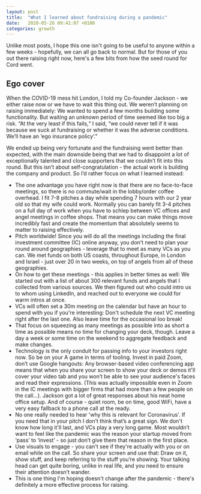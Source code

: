 ```yaml
---
layout: post
title:  "What I learned about fundraising during a pandemic"
date:   2020-05-26 09:41:07 +0100
categories: growth
---
```


Unlike most posts, I hope this one isn't going to be useful to anyone within a few weeks - hopefully, we can all go back to normal. But for those of you out there raising right now, here's a few bits from how the seed round for Cord went.

## Ego cover

When the COVID-19 mess hit London, I told my Co-founder Jackson - we either raise now or we have to wait this thing out. We weren’t planning on raising immediately: We wanted to spend a few months building some functionality. But waiting an unknown period of time seemed like too big a risk. “At the very least if this fails,“ I said, “we could never tell if it was because we suck at fundraising or whether it was the adverse conditions. We’ll have an ‘ego insurance policy’.”

We ended up being very fortunate and the fundraising went better than expected, with the main downside being that we had to disappoint a lot of exceptionally talented and close supporters that we couldn’t fit into this round. But this isn’t about self-congratulation - the actual work is building the company and product. So I’d rather focus on what I learned instead:

- The one advantage you have right now is that there are no face-to-face meetings, so there is no commute/wait in the lobby/order coffee overhead. I fit 7-8 pitches a day while spending 7 hours with our 2 year old so that my wife could work. Normally you can barely fit 3-4 pitches on a full day of work when you have to schlep between VC offices and angel meetings in coffee shops. That means you can make things move incredibly fast and create the momentum that absolutely seems to matter to raising effectively.
- Pitch worldwide! Since you will do all the meetings including the final investment committee (IC) online anyway, you don’t need to plan your round around geographies - leverage that to meet as many VCs as you can. We met funds on both US coasts, throughout Europe, in London and Israel - just over 20 in two weeks, on top of angels from all of these geographies.
- On how to get these meetings - this applies in better times as well: We started out with a list of about 300 relevant funds and angels that I collected from various sources. We then figured out who could intro us to whom using LinkedIn, and reached out to everyone we could for warm intros at once.
- VCs will often set a 30m meeting on the calendar but have an hour to spend with you if you're interesting: Don't schedule the next VC meeting right after the last one. Also leave time for the occasional loo break!
- That focus on squeezing as many meetings as possible into as short a time as possible means no time for changing your deck, though. Leave a day a week or some time on the weekend to aggregate feedback and make changes.
- Technology is the only conduit for passing info to your investors right now. So be on your A game in terms of tooling. Invest in paid Zoom, don’t use Google hangouts: Any browser-based video conferencing app means that when you share your screen to show your deck or demos it'll cover your video tab and you won’t be able to see your audience's faces and read their expressions. (This was actually impossible even in Zoom in the IC meetings with bigger firms that had more than a few people on the call...). Jackson got a lot of great responses about his neat home office setup. And of course - quiet room, be on time, good WiFi, have a very easy fallback to a phone call at the ready.
- No one really needed to hear 'why this is relevant for Coronavirus'. If you need that in your pitch I don’t think that’s a great sign. We don't know how long it'll last, and VCs play a very long game. Most wouldn’t want to feel like the pandemic was the reason your startup moved from ‘pass’ to ‘invest’ - so just don’t give them that reason in the first place.
- Use visuals to engage - you can't see if they're actually with you or on email while on the call. So share your screen and use that: Draw on it, show stuff, and keep referring to the stuff you’re showing. Your talking head can get quite boring, unlike in real life, and you need to ensure their attention doesn’t wander.
- This is one thing I'm hoping doesn't change after the pandemic - there's definitely a more effective process for raising.
